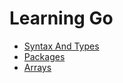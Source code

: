 # Learning Go

* [Syntax And Types](./syntax_and_types)
* [Packages](./packages)
* [Arrays](./arrays)
